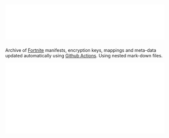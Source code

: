 # ![](/.github/source/readme-content/name.svg)

Archive of [Fortnite](https://www.epicgames.com/fortnite/en-US/home) manifests, encryption keys, mappings and meta-data updated automatically using [Github Actions](https://docs.github.com/en/actions). Using nested mark-down files.

[![30.30](https://github.com/Tectors/fn-archive/blob/master/.github/source/dependents/gen.30.30.svg)](https://github.com/Tectors/fn-archive/blob/master/tree/30.30.md)

